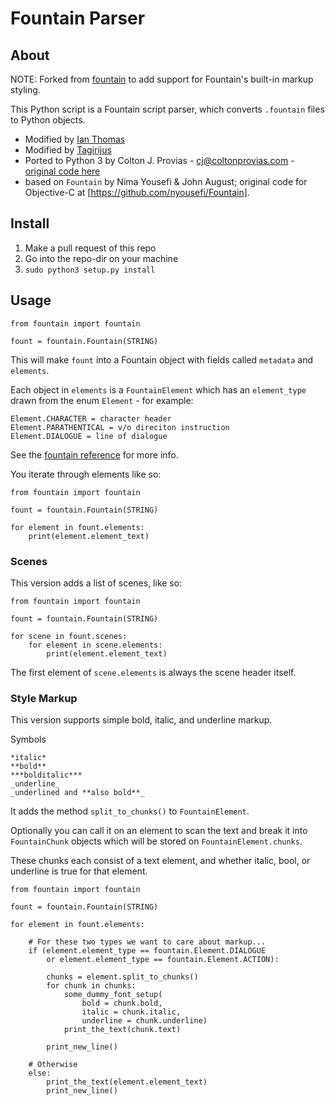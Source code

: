 # Fountain Parser

## About

NOTE: Forked from [fountain](https://github.com/Tagirijus/fountain) to add support for Fountain's built-in markup styling.

This Python script is a Fountain script parser, which converts `.fountain` files to Python objects.

* Modified by [Ian Thomas](https://github.com/wildwinter/)
* Modified by [Tagirijus](https://github.com/Tagirijus/)
* Ported to Python 3 by Colton J. Provias - cj@coltonprovias.com - [original code here](https://gist.github.com/ColtonProvias/8232624)
* based on `Fountain` by Nima Yousefi & John August; original code for Objective-C at [https://github.com/nyousefi/Fountain].

## Install

1. Make a pull request of this repo
3. Go into the repo-dir on your machine
2. `sudo python3 setup.py install`

## Usage

```
from fountain import fountain

fount = fountain.Fountain(STRING)
```

This will make `fount` into a Fountain object with fields called `metadata` and `elements`.

Each object in `elements` is a `FountainElement` which has an `element_type` drawn from the
enum `Element` - for example:
```
Element.CHARACTER = character header
Element.PARATHENTICAL = v/o direciton instruction
Element.DIALOGUE = line of dialogue
```

See the [fountain reference](https://fountain.io/syntax) for more info.

You iterate through elements like so:
```
from fountain import fountain

fount = fountain.Fountain(STRING)

for element in fount.elements:
    print(element.element_text)

```

### Scenes
This version adds a list of scenes, like so:
```
from fountain import fountain

fount = fountain.Fountain(STRING)

for scene in fount.scenes:
    for element in scene.elements:
        print(element.element_text)

```
The first element of `scene.elements` is always the scene header itself.

### Style Markup
This version supports simple bold, italic, and underline markup.

Symbols
```
*italic*
**bold**
***bolditalic***
_underline_
_underlined and **also bold**_
```

It adds the method `split_to_chunks()` to `FountainElement`.

Optionally you can call it on an element to scan the text and break it into `FountainChunk` objects which will be stored on `FountainElement.chunks`.

These chunks each consist of a text element, and whether italic, bool, or underline is true for that element.

```
from fountain import fountain

fount = fountain.Fountain(STRING)

for element in fount.elements:
    
    # For these two types we want to care about markup...
    if (element.element_type == fountain.Element.DIALOGUE
        or element.element_type == fountain.Element.ACTION):

        chunks = element.split_to_chunks()
        for chunk in chunks:
            some_dummy_font_setup(
                bold = chunk.bold, 
                italic = chunk.italic,
                underline = chunk.underline)
            print_the_text(chunk.text)

        print_new_line()

    # Otherwise
    else:
        print_the_text(element.element_text)
        print_new_line()
        

```
